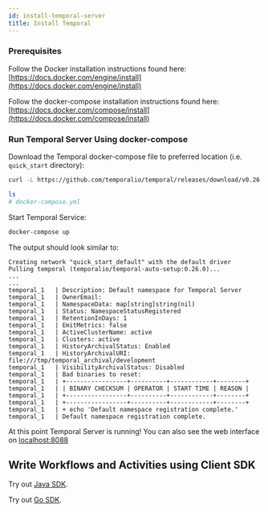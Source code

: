 ```yaml
---
id: install-temporal-server
title: Install Temporal
---
```


### Prerequisites

Follow the Docker installation instructions found here: [https://docs.docker.com/engine/install](https://docs.docker.com/engine/install)

Follow the docker-compose installation instructions found here: [https://docs.docker.com/compose/install](https://docs.docker.com/compose/install)

### Run Temporal Server Using docker-compose

Download the Temporal docker-compose file to preferred location (i.e. `quick_start` directory):

```bash
curl -L https://github.com/temporalio/temporal/releases/download/v0.26.0/docker.tar.gz | tar -xz --strip-components 1 docker/docker-compose.yml

ls
# docker-compose.yml
```

Start Temporal Service:

```bash
docker-compose up
```

The output should look similar to:

```
Creating network "quick_start_default" with the default driver
Pulling temporal (temporalio/temporal-auto-setup:0.26.0)...
...
...
temporal_1   | Description: Default namespace for Temporal Server
temporal_1   | OwnerEmail:
temporal_1   | NamespaceData: map[string]string(nil)
temporal_1   | Status: NamespaceStatusRegistered
temporal_1   | RetentionInDays: 1
temporal_1   | EmitMetrics: false
temporal_1   | ActiveClusterName: active
temporal_1   | Clusters: active
temporal_1   | HistoryArchivalStatus: Enabled
temporal_1   | HistoryArchivalURI: file:///tmp/temporal_archival/development
temporal_1   | VisibilityArchivalStatus: Disabled
temporal_1   | Bad binaries to reset:
temporal_1   | +-----------------+----------+------------+--------+
temporal_1   | | BINARY CHECKSUM | OPERATOR | START TIME | REASON |
temporal_1   | +-----------------+----------+------------+--------+
temporal_1   | +-----------------+----------+------------+--------+
temporal_1   | + echo 'Default namespace registration complete.'
temporal_1   | Default namespace registration complete.
```

At this point Temporal Server is running! You can also see the web interface on [localhost:8088](http://localhost:8088/)

## Write Workflows and Activities using Client SDK

Try out [Java SDK](/docs/java-quick-start).

Try out [Go SDK](/docs/go-quick-start).

